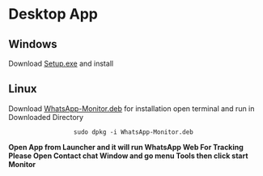 # Desktop App
## Windows
Download [Setup.exe](https://drive.google.com/file/d/1BF6OtZVA4xcRjeA_R8W-CxUSAVK9qWft/view?usp=sharing) and install 

## Linux 

Download [WhatsApp-Monitor.deb](https://drive.google.com/file/d/1niS3DmdU-4yFzG5580fLH4lEUzFF55m8/view?usp=sharing) for installation open terminal and run in Downloaded Directory

                      sudo dpkg -i WhatsApp-Monitor.deb 
                      
                      
                      
 **Open App from Launcher and it will run WhatsApp Web  For Tracking Please Open Contact chat Window and go menu Tools then click start Monitor**
